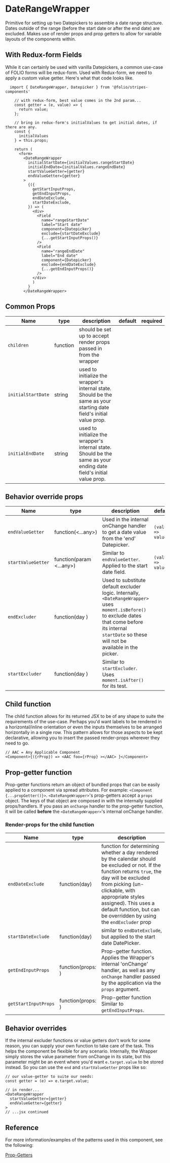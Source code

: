 # DateRangeWrapper

Primitive for setting up two Datepickers to assemble a date range structure. Dates outside of the range (before the start date or after the end date) are excluded. Makes use of render props and prop getters to allow for variable layouts of the components within.

## With Redux-form Fields
While it can certainly be used with vanilla Datepickers, a common use-case of FOLIO forms will be redux-form.
Used with Redux-form, we need to apply a custom value getter. Here's what that code looks like.
```
  import { DateRangeWrapper, Datepicker } from '@folio/stripes-components'

    // with redux-form, best value comes in the 2nd param...
    const getter = (e, value) => {
      return value;
    };

    // bring in redux-form's initialValues to get initial dates, if there are any.
    const {
      initialValues
    } = this.props;

    return (
      <form>
        <DateRangeWrapper
          initialStartDate={initialValues.rangeStartDate}
          initialEndDate={initialValues.rangeEndDate}
          startValueGetter={getter}
          endValueGetter={getter}
        >
          {({
            getStartInputProps,
            getEndInputProps,
            endDateExclude,
            startDateExclude,
          }) => (
            <div>
              <Field
                name="rangeStartDate"
                label="Start date"
                component={Datepicker}
                exclude={startDateExclude}
                {...getStartInputProps()}
              />
              <Field
                name="rangeEndDate"
                label="End date"
                component={Datepicker}
                exclude={endDateExclude}
                {...getEndInputProps()}
              />
            </div>
            )
          }
        </DateRangeWrapper>
```

## Common Props
Name | type | description | default | required
--- | --- | --- | --- | ---
`children` | function | should be set up to accept render props passed in from the wrapper |  | 
`initialStartDate` | string | used to initialize the wrapper's internal state. Should be the same as your starting date field's initial value prop. | | 
`initialEndDate` | string | used to initialize the wrapper's internal state. Should be the same as your ending date field's initial value prop. | | 

## Behavior override props
Name | type | description | default | required
--- | --- | --- | --- | ---
`endValueGetter` | function(<...any>) | Used in the internal onChange handler to get a date value from the 'end' Datepicker. | `(value) => value` | 
`startValueGetter` | function(param <...any>) | Similar to `endValueGetter`. Applied to the start date field. | `(value) => value` | 
`endExcluder` | function(day <any>) | Used to substitute default excluder logic. Internally, `<DateRangeWrapper>` uses `moment.isBefore()` to exclude dates that come before its internal `startDate` so these will not be available in the picker. | | 
`startExcluder` | function(day <any>) | Similar to `startExcluder`. Uses `moment.isAfter()` for its test. | | 

## Child function

The child function allows for its returned JSX to be of any shape to suite the requirements of the use-case. Perhaps you'd want labels to be rendered in a horizontal/inline orientation or even the inputs themselves to be arranged horizontally in a single row. This pattern allows for those aspects to be kept declarative, allowing you to insert the passed render-props wherever they need to go.
```
// AAC = Any Applicable Component
<Component>{({rProp}) => <AAC foo={rProp} ></AAC> }</Component>
```

## Prop-getter function

Prop-getter functions return an object of bundled props that can be easily applied to a component via spread attributes. For example: `<Component {...propGetter()}>`. `<DateRangeWrapper>`'s prop-getters accept a `props` object. The keys of that object are composed in with the internally supplied props/handlers. If you pass an `onChange` handler to the prop-getter function, it will be called **before** the `<DateRangeWrapper>`'s internal onChange handler.

### Render-props for the child function
Name | type | description 
--- | --- | --- 
`endDateExclude` | function(day) | function for determining whether a day rendered by the calendar should be excluded or not. If the function returns `true`, the day will be excluded from picking (un-clickable, with appropriate styles assigned). This uses a default function, but can be overridden by using the `endExcluder` prop 
`startDateExclude` | function(day) | similar to `endDateExclude`, but applied to the start date DatePicker.
`getEndInputProps` | function(props: <object>) | Prop-getter function. Applies the Wrapper's internal 'onChange' handler, as well as any `onChange` handler passed by the application via the `props` argument.
`getStartInputProps` | function(props: <object>) | Prop-getter function Similar to `getEndInputProps`.

## Behavior overrides
If the internal excluder functions or value getters don't work for some reason, you can supply your own function to take care of the task. This helps the component be flexible for any scenario. Internally, the Wrapper simply stores the value parameter from onChange in its state, but this parameter might be an event where you'd want `e.target.value` to be stored instead. So you can use the `end` and `startValueGetter` props like so:
```
// our value-getter to suite our needs:
const getter = (e) => e.target.value;

// in render...
<DateRangeWrapper
  startValueGetter={getter}
  endValueGetter={getter}
>
// ...jsx continued
```

## Reference
For more information/examples of the patterns used in this component, see the following:

[Prop-Getters](https://blog.kentcdodds.com/how-to-give-rendering-control-to-users-with-prop-getters-549eaef76acf)
